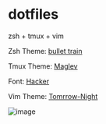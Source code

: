 # dotfiles

zsh + tmux + vim 


Zsh Theme: [bullet train](https://github.com/caiogondim/bullet-train-oh-my-zsh-theme)

Tmux Theme: [Maglev](https://github.com/caiogondim/maglev)

Font: [Hacker](http://sourcefoundry.org/hack/)

Vim Theme: [Tomrrow-Night](https://github.com/chriskempson/tomorrow-theme)

![image](https://github.com/yifanchen/dotfiles/blob/master/vim1.png "my zsh + tmux + vim")
